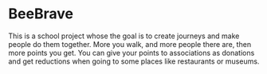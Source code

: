 
# BeeBrave

This is a school project whose the goal is to create journeys and make people do them together. More you walk, and more people there are, then more points you get.
You can give your points to associations as donations and get reductions when going to some places like restaurants or museums.
